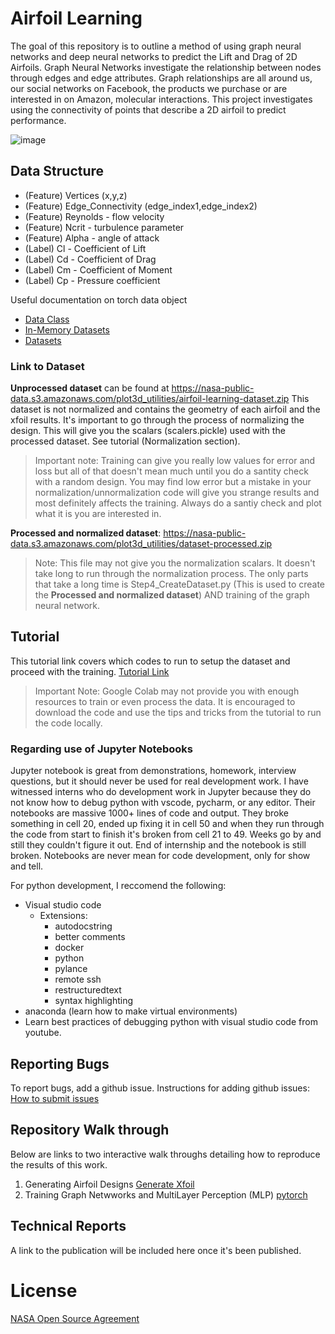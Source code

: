 # Airfoil Learning
The goal of this repository is to outline a method of using graph neural networks and deep neural networks to predict the Lift and Drag of 2D Airfoils. Graph Neural Networks investigate the relationship between nodes through edges and edge attributes. Graph relationships are all around us, our social networks on Facebook, the products we purchase or are interested in on Amazon, molecular interactions. This project investigates using the connectivity of points that describe a 2D airfoil to predict performance. 

![image](https://user-images.githubusercontent.com/9328717/157048314-72a143ea-621b-405b-89b2-bdbb72d7ba33.png)

## Data Structure

* (Feature) Vertices (x,y,z)
* (Feature) Edge_Connectivity (edge_index1,edge_index2)
* (Feature) Reynolds - flow velocity
* (Feature) Ncrit - turbulence parameter
* (Feature) Alpha - angle of attack
* (Label) Cl - Coefficient of Lift
* (Label) Cd - Coefficient of Drag
* (Label) Cm - Coefficient of Moment 
* (Label) Cp - Pressure coefficient

Useful documentation on torch data object 
* [Data Class](https://pytorch-geometric.readthedocs.io/en/latest/_modules/torch_geometric/data/data.html#Data)
* [In-Memory Datasets](https://pytorch-geometric.readthedocs.io/en/latest/notes/create_dataset.html#creating-in-memory-datasets)
* [Datasets](https://pytorch-geometric.readthedocs.io/en/latest/notes/create_dataset.html#creating-larger-datasets)

### Link to Dataset
**Unprocessed dataset** can be found at https://nasa-public-data.s3.amazonaws.com/plot3d_utilities/airfoil-learning-dataset.zip 
This dataset is not normalized and contains the geometry of each airfoil and the xfoil results. It's important to go through the process of normalizing the design. This will give you the scalars (scalers.pickle) used with the processed dataset. See tutorial (Normalization section). 

> Important note: Training can give you really low values for error and loss but all of that doesn't mean much until you do a santity check with a random design. You may find low error but a mistake in your normalization/unnormalization code will give you strange results and most definitely affects the training. Always do a santiy check and plot what it is you are interested in. 

**Processed and normalized dataset**:  https://nasa-public-data.s3.amazonaws.com/plot3d_utilities/dataset-processed.zip

> Note: This file may not give you the normalization scalars. It doesn't take long to run through the normalization process. The only parts that take a long time is Step4_CreateDataset.py (This is used to create the **Processed and normalized dataset**) AND training of the graph neural network. 

## Tutorial
This tutorial link covers which codes to run to setup the dataset and proceed with the training. [Tutorial Link](https://colab.research.google.com/github/nasa/airfoil-learning/blob/main/Tutorials/Training_Graph_Neural_Networks.ipynb)

> Important Note: Google Colab may not provide you with enough resources to train or even process the data. It is encouraged to download the code and use the tips and tricks from the tutorial to run the code locally.


### Regarding use of Jupyter Notebooks

Jupyter notebook is great from demonstrations, homework, interview questions, but it should never be used for real development work. I have witnessed interns who do development work in Jupyter because they do not know how to debug python with vscode, pycharm, or any editor. Their notebooks are massive 1000+ lines of code and output. They broke something in cell 20, ended up fixing it in cell 50 and when they run through the code from start to finish it's broken from cell 21 to 49. Weeks go by and still they couldn't figure it out. End of internship and the notebook is still broken. Notebooks are never mean for code development, only for show and tell. 

For python development, I reccomend the following:
- Visual studio code
    - Extensions:
        - autodocstring
        - better comments
        - docker
        - python
        - pylance
        - remote ssh 
        - restructuredtext
        - syntax highlighting 
- anaconda (learn how to make virtual environments) 
- Learn best practices of debugging python with visual studio code from youtube.


## Reporting Bugs 
To report bugs, add a github issue. Instructions for adding github issues: [How to submit issues](https://www.youtube.com/watch?v=TKJ4RdhyB5Y)

## Repository Walk through
Below are links to two interactive walk throughs detailing how to reproduce the results of this work. 
1. Generating Airfoil Designs [Generate Xfoil](https://github.com/nasa/airfoil-learning/tree/main/generate_xfoil)
2. Training Graph Netwworks and MultiLayer Perception (MLP) [pytorch](https://github.com/nasa/airfoil-learning/tree/main/pytorch)

## Technical Reports
A link to the publication will be included here once it's been published. 



# License
[NASA Open Source Agreement](https://opensource.org/licenses/NASA-1.3)
